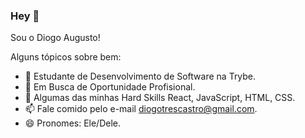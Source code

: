 ### Hey 👋
Sou o Diogo Augusto! 

Alguns tópicos sobre bem:

- 🌱 Estudante de Desenvolvimento de Software na Trybe.
- 🔭 Em Busca de Oportunidade Profisional.
- 💬 Algumas das minhas Hard Skills React, JavaScript, HTML, CSS.
- 📫 Fale comido pelo e-mail diogotrescastro@gmail.com.
- 😄 Pronomes: Ele/Dele.

